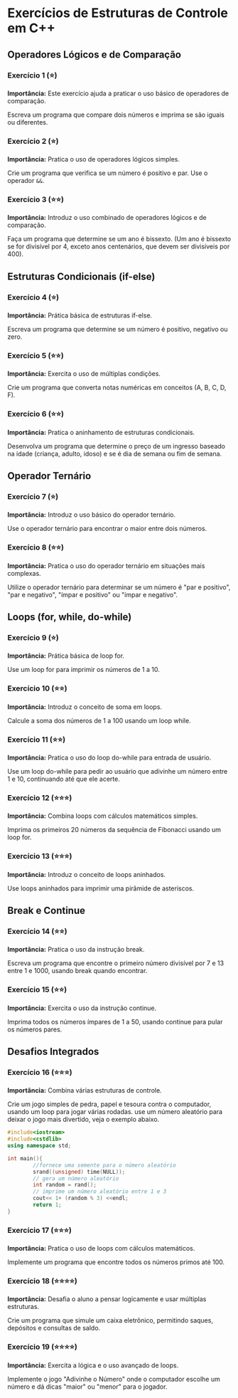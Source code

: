 # Exercícios de Estruturas de Controle em C++

## Operadores Lógicos e de Comparação

### Exercício 1 (⭐)
**Importância:** Este exercício ajuda a praticar o uso básico de operadores de comparação.

Escreva um programa que compare dois números e imprima se são iguais ou diferentes.

### Exercício 2 (⭐)
**Importância:** Pratica o uso de operadores lógicos simples.

Crie um programa que verifica se um número é positivo e par. Use o operador `&&`.

### Exercício 3 (⭐⭐)
**Importância:** Introduz o uso combinado de operadores lógicos e de comparação.

Faça um programa que determine se um ano é bissexto. (Um ano é bissexto se for divisível por 4, exceto anos centenários, que devem ser divisíveis por 400).

## Estruturas Condicionais (if-else)

### Exercício 4 (⭐)
**Importância:** Prática básica de estruturas if-else.

Escreva um programa que determine se um número é positivo, negativo ou zero.

### Exercício 5 (⭐⭐)
**Importância:** Exercita o uso de múltiplas condições.

Crie um programa que converta notas numéricas em conceitos (A, B, C, D, F).

### Exercício 6 (⭐⭐)
**Importância:** Pratica o aninhamento de estruturas condicionais.

Desenvolva um programa que determine o preço de um ingresso baseado na idade (criança, adulto, idoso) e se é dia de semana ou fim de semana.

## Operador Ternário

### Exercício 7 (⭐)
**Importância:** Introduz o uso básico do operador ternário.

Use o operador ternário para encontrar o maior entre dois números.

### Exercício 8 (⭐⭐)
**Importância:** Pratica o uso do operador ternário em situações mais complexas.

Utilize o operador ternário para determinar se um número é "par e positivo", "par e negativo", "ímpar e positivo" ou "ímpar e negativo".

## Loops (for, while, do-while)

### Exercício 9 (⭐)
**Importância:** Prática básica de loop for.

Use um loop for para imprimir os números de 1 a 10.

### Exercício 10 (⭐⭐)
**Importância:** Introduz o conceito de soma em loops.

Calcule a soma dos números de 1 a 100 usando um loop while.

### Exercício 11 (⭐⭐)
**Importância:** Pratica o uso do loop do-while para entrada de usuário.

Use um loop do-while para pedir ao usuário que adivinhe um número entre 1 e 10, continuando até que ele acerte.

### Exercício 12 (⭐⭐⭐)
**Importância:** Combina loops com cálculos matemáticos simples.

Imprima os primeiros 20 números da sequência de Fibonacci usando um loop for.

### Exercício 13 (⭐⭐⭐)
**Importância:** Introduz o conceito de loops aninhados.

Use loops aninhados para imprimir uma pirâmide de asteriscos.

## Break e Continue

### Exercício 14 (⭐⭐)
**Importância:** Pratica o uso da instrução break.

Escreva um programa que encontre o primeiro número divisível por 7 e 13 entre 1 e 1000, usando break quando encontrar.

### Exercício 15 (⭐⭐)
**Importância:** Exercita o uso da instrução continue.

Imprima todos os números ímpares de 1 a 50, usando continue para pular os números pares.

## Desafios Integrados

### Exercício 16 (⭐⭐⭐)
**Importância:** Combina várias estruturas de controle.

Crie um jogo simples de pedra, papel e tesoura contra o computador, usando um loop para jogar várias rodadas. use um número aleatório para deixar o jogo mais divertido, veja o exemplo abaixo.

```cpp
#include<iostream>
#include<cstdlib>
using namespace std;

int main(){
        //fornece uma semente para o número aleatório 
        srand((unsigned) time(NULL));
        // gera um número aleatório 
        int random = rand();
        // imprime um número aleatório entre 1 e 3 
        cout<< 1+ (random % 3) <<endl;
        return 1;
}
```

### Exercício 17 (⭐⭐⭐)
**Importância:** Pratica o uso de loops com cálculos matemáticos.

Implemente um programa que encontre todos os números primos até 100.

### Exercício 18 (⭐⭐⭐⭐)
**Importância:** Desafia o aluno a pensar logicamente e usar múltiplas estruturas.

Crie um programa que simule um caixa eletrônico, permitindo saques, depósitos e consultas de saldo.

### Exercício 19 (⭐⭐⭐⭐)
**Importância:** Exercita a lógica e o uso avançado de loops.

Implemente o jogo "Adivinhe o Número" onde o computador escolhe um número e dá dicas "maior" ou "menor" para o jogador.
